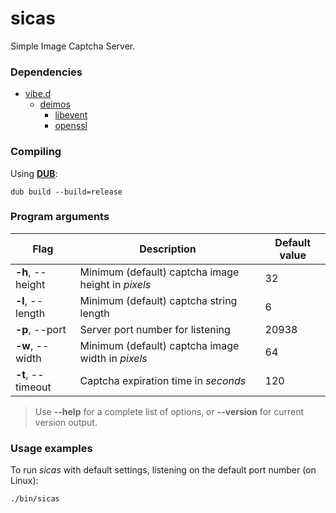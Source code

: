 # sicas
Simple Image Captcha Server.

### Dependencies
* [vibe.d](https://github.com/rejectedsoftware/vibe.d)
  * [deimos](https://github.com/D-Programming-Deimos)
    * [libevent](https://github.com/D-Programming-Deimos/libevent)
    * [openssl](https://github.com/D-Programming-Deimos/openssl)

### Compiling

Using **[DUB](https://github.com/D-Programming-Language/dub)**:
```
dub build --build=release
```

### Program arguments
Flag              | Description                                        | Default value
------------------|----------------------------------------------------|--------------
**-h**, --height  | Minimum (default) captcha image height in *pixels* | 32
**-l**, --length  | Minimum (default) captcha string length            | 6
**-p**, --port    | Server port number for listening                   | 20938
**-w**, --width   | Minimum (default) captcha image width in *pixels*  | 64
**-t**, --timeout | Captcha expiration time in *seconds*               | 120

> Use **--help** for a complete list of options, or **--version** for current version output.


### Usage examples
To run *sicas* with default settings, listening on the default port number (on Linux):
```
./bin/sicas
```
